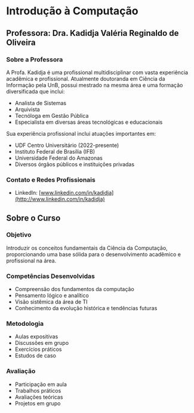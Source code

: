 # Introdução à Computação

## Professora: Dra. Kadidja Valéria Reginaldo de Oliveira

### Sobre a Professora

A Profa. Kadidja é uma profissional multidisciplinar com vasta experiência acadêmica e profissional. Atualmente doutoranda em Ciência da Informação pela UnB, possui mestrado na mesma área e uma formação diversificada que inclui:

- Analista de Sistemas
- Arquivista
- Tecnóloga em Gestão Pública
- Especialista em diversas áreas tecnológicas e educacionais

Sua experiência profissional inclui atuações importantes em:
- UDF Centro Universitário (2022-presente)
- Instituto Federal de Brasília (IFB)
- Universidade Federal do Amazonas
- Diversos órgãos públicos e instituições privadas

### Contato e Redes Profissionais
- LinkedIn: [www.linkedin.com/in/kadidja](http://www.linkedin.com/in/kadidja)

## Sobre o Curso

### Objetivo
Introduzir os conceitos fundamentais da Ciência da Computação, proporcionando uma base sólida para o desenvolvimento acadêmico e profissional na área.

### Competências Desenvolvidas
- Compreensão dos fundamentos da computação
- Pensamento lógico e analítico
- Visão sistêmica da área de TI
- Conhecimento da evolução histórica e tendências futuras

### Metodologia
- Aulas expositivas
- Discussões em grupo
- Exercícios práticos
- Estudos de caso

### Avaliação
- Participação em aula
- Trabalhos práticos
- Avaliações teóricas
- Projetos em grupo